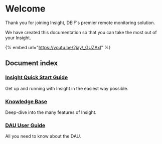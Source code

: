 # Welcome

Thank you for joining Insight, DEIF's premier remote monitoring solution.

We have created this documentation so that you can take the most out of your Insight.

{% embed url="https://youtu.be/2jay\_GUZAxI" %}

## Document index

### [Insight Quick Start Guide ](quick-start-guide/about-insight.md)

Get up and running with Insight in the easiest way possible.

### [Knowledge Base](knowledge-base/getting-started.md)

Deep-dive into the many features of Insight.

### [DAU User Guide](dau-user-guide/untitled/)

All you need to know about the DAU.


